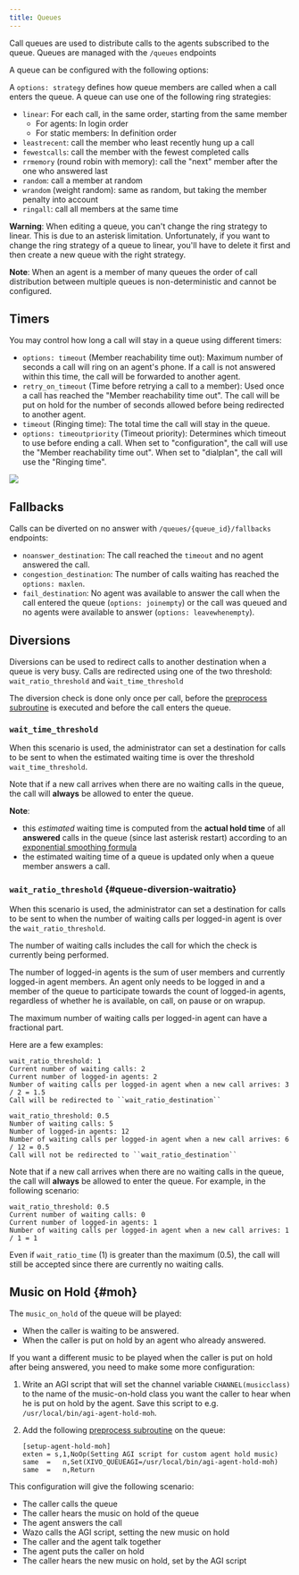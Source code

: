 ```yaml
---
title: Queues
---
```


Call queues are used to distribute calls to the agents subscribed to the queue. Queues are managed
with the `/queues` endpoints

A queue can be configured with the following options:

A `options: strategy` defines how queue members are called when a call enters the queue. A queue can
use one of the following ring strategies:

- `linear`: For each call, in the same order, starting from the same member
  - For agents: In login order
  - For static members: In definition order
- `leastrecent`: call the member who least recently hung up a call
- `fewestcalls`: call the member with the fewest completed calls
- `rrmemory` (round robin with memory): call the "next" member after the one who answered last
- `random`: call a member at random
- `wrandom` (weight random): same as random, but taking the member penalty into account
- `ringall`: call all members at the same time

**Warning**: When editing a queue, you can't change the ring strategy to linear. This is due to an
asterisk limitation. Unfortunately, if you want to change the ring strategy of a queue to linear,
you'll have to delete it first and then create a new queue with the right strategy.

**Note**: When an agent is a member of many queues the order of call distribution between multiple
queues is non-deterministic and cannot be configured.

## Timers

You may control how long a call will stay in a queue using different timers:

- `options: timeout` (Member reachability time out): Maximum number of seconds a call will ring on
  an agent's phone. If a call is not answered within this time, the call will be forwarded to
  another agent.
- `retry_on_timeout` (Time before retrying a call to a member): Used once a call has reached the
  "Member reachability time out". The call will be put on hold for the number of seconds allowed
  before being redirected to another agent.
- `timeout` (Ringing time): The total time the call will stay in the queue.
- `options: timeoutpriority` (Timeout priority): Determines which timeout to use before ending a
  call. When set to "configuration", the call will use the "Member reachability time out". When set
  to "dialplan", the call will use the "Ringing time".

![](/images/uc-doc/contact_center/queues/queue_timers.jpg)

## Fallbacks

Calls can be diverted on no answer with `/queues/{queue_id}/fallbacks` endpoints:

- `noanswer_destination`: The call reached the `timeout` and no agent answered the call.
- `congestion_destination`: The number of calls waiting has reached the `options: maxlen`.
- `fail_destination`: No agent was available to answer the call when the call entered the queue
  (`options: joinempty`) or the call was queued and no agents were available to answer
  (`options: leavewhenempty`).

## Diversions

Diversions can be used to redirect calls to another destination when a queue is very busy. Calls are
redirected using one of the two threshold: `wait_ratio_threshold` and `ẁait_time_threshold`

The diversion check is done only once per call, before the
[preprocess subroutine](/uc-doc/api_sdk/subroutine) is executed and before the call enters the
queue.

### `wait_time_threshold`

When this scenario is used, the administrator can set a destination for calls to be sent to when the
estimated waiting time is over the threshold `wait_time_threshold`.

Note that if a new call arrives when there are no waiting calls in the queue, the call will
**always** be allowed to enter the queue.

**Note**:

- this _estimated_ waiting time is computed from the **actual hold time** of all **answered** calls
  in the queue (since last asterisk restart) according to an
  [exponential smoothing formula](https://en.wikipedia.org/wiki/Exponential_smoothing)
- the estimated waiting time of a queue is updated only when a queue member answers a call.

### `wait_ratio_threshold` {#queue-diversion-waitratio}

When this scenario is used, the administrator can set a destination for calls to be sent to when the
number of waiting calls per logged-in agent is over the `wait_ratio_threshold`.

The number of waiting calls includes the call for which the check is currently being performed.

The number of logged-in agents is the sum of user members and currently logged-in agent members. An
agent only needs to be logged in and a member of the queue to participate towards the count of
logged-in agents, regardless of whether he is available, on call, on pause or on wrapup.

The maximum number of waiting calls per logged-in agent can have a fractional part.

Here are a few examples:

```
wait_ratio_threshold: 1
Current number of waiting calls: 2
Current number of logged-in agents: 2
Number of waiting calls per logged-in agent when a new call arrives: 3 / 2 = 1.5
Call will be redirected to ``wait_ratio_destination``
```

```
wait_ratio_threshold: 0.5
Number of waiting calls: 5
Number of logged-in agents: 12
Number of waiting calls per logged-in agent when a new call arrives: 6 / 12 = 0.5
Call will not be redirected to ``wait_ratio_destination``
```

Note that if a new call arrives when there are no waiting calls in the queue, the call will
**always** be allowed to enter the queue. For example, in the following scenario:

```
wait_ratio_threshold: 0.5
Current number of waiting calls: 0
Current number of logged-in agents: 1
Number of waiting calls per logged-in agent when a new call arrives: 1 / 1 = 1
```

Even if `wait_ratio_time` (1) is greater than the maximum (0.5), the call will still be accepted
since there are currently no waiting calls.

## Music on Hold {#moh}

The `music_on_hold` of the queue will be played:

- When the caller is waiting to be answered.
- When the caller is put on hold by an agent who already answered.

If you want a different music to be played when the caller is put on hold after being answered, you
need to make some more configuration:

1. Write an AGI script that will set the channel variable `CHANNEL(musicclass)` to the name of the
   music-on-hold class you want the caller to hear when he is put on hold by the agent. Save this
   script to e.g. `/usr/local/bin/agi-agent-hold-moh`.
2. Add the following [preprocess subroutine](/uc-doc/api_sdk/subroutine) on the queue:

   ```dialplan
   [setup-agent-hold-moh]
   exten = s,1,NoOp(Setting AGI script for custom agent hold music)
   same  =   n,Set(XIVO_QUEUEAGI=/usr/local/bin/agi-agent-hold-moh)
   same  =   n,Return
   ```

This configuration will give the following scenario:

- The caller calls the queue
- The caller hears the music on hold of the queue
- The agent answers the call
- Wazo calls the AGI script, setting the new music on hold
- The caller and the agent talk together
- The agent puts the caller on hold
- The caller hears the new music on hold, set by the AGI script
